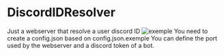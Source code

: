 # DiscordIDResolver
Just a webserver that resolve a user discord ID
![exemple](https://lul.tf/rlAFVz)
You need to create a config.json based on config.json.exemple
You can define the port used by the webserver and a discord token of a bot.